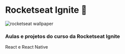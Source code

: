 # Rocketseat Ignite 🚀

![rocketseat wallpaper](https://repository-images.githubusercontent.com/349580600/5cda7b00-8a49-11eb-86b7-bc949c6b787d)

### Aulas e projetos do curso da Rocketseat Ignite

React e React Native